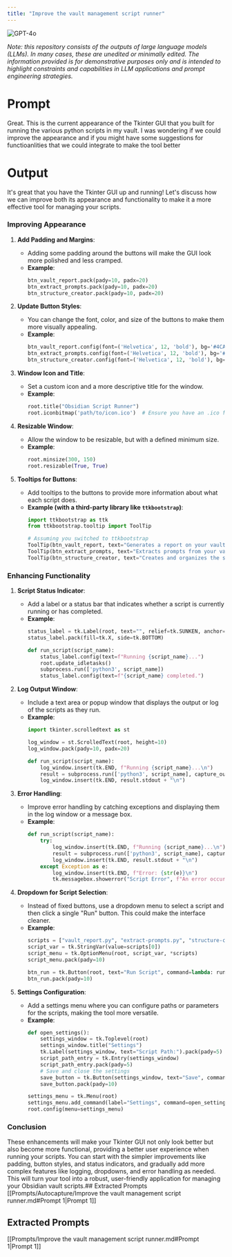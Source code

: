 ```yaml
---
title: "Improve the vault management script runner"
---
```

![GPT-4o](https://img.shields.io/badge/GPT--4o-3333FF?style=for-the-badge&logo=openai&logoColor=white)



*Note: this repository consists of the outputs of large language models (LLMs). In many cases, these are unedited or minimally edited. The information provided is for demonstrative purposes only and is intended to highlight constraints and capabilities in LLM applications and prompt engineering strategies.*


# Prompt
Great. This is the current appearance of the Tkinter GUI that you built for running the various python scripts in my vault. I was wondering if we could improve the appearance and if you might have some suggestions for functioanlities that we could integrate to make the tool better

# Output
It's great that you have the Tkinter GUI up and running! Let's discuss how we can improve both its appearance and functionality to make it a more effective tool for managing your scripts.

### **Improving Appearance**

1. **Add Padding and Margins**:
   - Adding some padding around the buttons will make the GUI look more polished and less cramped.
   - **Example**:
     ```python
     btn_vault_report.pack(pady=10, padx=20)
     btn_extract_prompts.pack(pady=10, padx=20)
     btn_structure_creator.pack(pady=10, padx=20)
     ```

2. **Update Button Styles**:
   - You can change the font, color, and size of the buttons to make them more visually appealing.
   - **Example**:
     ```python
     btn_vault_report.config(font=('Helvetica', 12, 'bold'), bg='#4CAF50', fg='white')
     btn_extract_prompts.config(font=('Helvetica', 12, 'bold'), bg='#2196F3', fg='white')
     btn_structure_creator.config(font=('Helvetica', 12, 'bold'), bg='#f44336', fg='white')
     ```

3. **Window Icon and Title**:
   - Set a custom icon and a more descriptive title for the window.
   - **Example**:
     ```python
     root.title("Obsidian Script Runner")
     root.iconbitmap('path/to/icon.ico')  # Ensure you have an .ico file for Windows
     ```

4. **Resizable Window**:
   - Allow the window to be resizable, but with a defined minimum size.
   - **Example**:
     ```python
     root.minsize(300, 150)
     root.resizable(True, True)
     ```

5. **Tooltips for Buttons**:
   - Add tooltips to the buttons to provide more information about what each script does.
   - **Example (with a third-party library like `ttkbootstrap`)**:
     ```python
     import ttkbootstrap as ttk
     from ttkbootstrap.tooltip import ToolTip
     
     # Assuming you switched to ttkbootstrap
     ToolTip(btn_vault_report, text="Generates a report on your vault contents.")
     ToolTip(btn_extract_prompts, text="Extracts prompts from your vault.")
     ToolTip(btn_structure_creator, text="Creates and organizes the structure in your vault.")
     ```

### **Enhancing Functionality**

1. **Script Status Indicator**:
   - Add a label or a status bar that indicates whether a script is currently running or has completed.
   - **Example**:
     ```python
     status_label = tk.Label(root, text="", relief=tk.SUNKEN, anchor=tk.W)
     status_label.pack(fill=tk.X, side=tk.BOTTOM)

     def run_script(script_name):
         status_label.config(text=f"Running {script_name}...")
         root.update_idletasks()
         subprocess.run(['python3', script_name])
         status_label.config(text=f"{script_name} completed.")
     ```

2. **Log Output Window**:
   - Include a text area or popup window that displays the output or log of the scripts as they run.
   - **Example**:
     ```python
     import tkinter.scrolledtext as st

     log_window = st.ScrolledText(root, height=10)
     log_window.pack(pady=10, padx=20)

     def run_script(script_name):
         log_window.insert(tk.END, f"Running {script_name}...\n")
         result = subprocess.run(['python3', script_name], capture_output=True, text=True)
         log_window.insert(tk.END, result.stdout + "\n")
     ```

3. **Error Handling**:
   - Improve error handling by catching exceptions and displaying them in the log window or a message box.
   - **Example**:
     ```python
     def run_script(script_name):
         try:
             log_window.insert(tk.END, f"Running {script_name}...\n")
             result = subprocess.run(['python3', script_name], capture_output=True, text=True)
             log_window.insert(tk.END, result.stdout + "\n")
         except Exception as e:
             log_window.insert(tk.END, f"Error: {str(e)}\n")
             tk.messagebox.showerror("Script Error", f"An error occurred: {str(e)}")
     ```

4. **Dropdown for Script Selection**:
   - Instead of fixed buttons, use a dropdown menu to select a script and then click a single "Run" button. This could make the interface cleaner.
   - **Example**:
     ```python
     scripts = ["vault_report.py", "extract-prompts.py", "structure-creator.py"]
     script_var = tk.StringVar(value=scripts[0])
     script_menu = tk.OptionMenu(root, script_var, *scripts)
     script_menu.pack(pady=10)

     btn_run = tk.Button(root, text="Run Script", command=lambda: run_script(script_var.get()))
     btn_run.pack(pady=10)
     ```

5. **Settings Configuration**:
   - Add a settings menu where you can configure paths or parameters for the scripts, making the tool more versatile.
   - **Example**:
     ```python
     def open_settings():
         settings_window = tk.Toplevel(root)
         settings_window.title("Settings")
         tk.Label(settings_window, text="Script Path:").pack(pady=5)
         script_path_entry = tk.Entry(settings_window)
         script_path_entry.pack(pady=5)
         # Save and close the settings
         save_button = tk.Button(settings_window, text="Save", command=lambda: save_settings(script_path_entry.get()))
         save_button.pack(pady=10)

     settings_menu = tk.Menu(root)
     settings_menu.add_command(label="Settings", command=open_settings)
     root.config(menu=settings_menu)
     ```

### **Conclusion**
These enhancements will make your Tkinter GUI not only look better but also become more functional, providing a better user experience when running your scripts. You can start with the simpler improvements like padding, button styles, and status indicators, and gradually add more complex features like logging, dropdowns, and error handling as needed. This will turn your tool into a robust, user-friendly application for managing your Obsidian vault scripts.## Extracted Prompts
[[Prompts/Autocapture/Improve the vault management script runner.md#Prompt 1|Prompt 1]]





## Extracted Prompts
[[Prompts/Improve the vault management script runner.md#Prompt 1|Prompt 1]]

